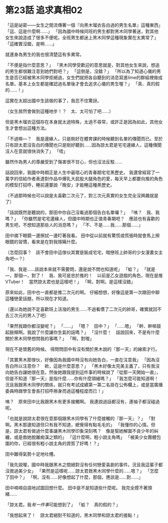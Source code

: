 # 第23話 追求真相02

「這是祕密——女生之間流傳著一個『向黑木瑠衣告白過的男生名單』這種東西」
「這、這是什麼啊......」
「因為國中時候同班的男生都對黑木同學著迷，對其他女生來說造成了很多不便呢。全班男生都迷上黑木同學這種現象實在太異常了」
「這確實沒錯，是啊......」

就連身為男生的我也很清楚這有多異常。

「不便是指什麼意思？」
「黑木同學受歡迎的意思就是，對其他女生來說，想追的男生都很難注意到她們對吧？」
「這倒是，沒錯？」
「所以為了知道心儀的男生是否已經被黑木同學拒絕過，女生們就把各自聽到的消息寫進lime的群組裡做成名單。基本上女生都是確認過名單後才會去追求心儀的男生喔？」
「真、真的假的......！」

這實在太超出國中生該做的事了，我忍不住驚訝。

（女生居然會做到這種地步！？　太、太可怕了吧......）

但是黑木瑠衣這個存在本身就太過特殊，太過不尋常，或許正是因為如此，其他女生才會想出這種方法。

「不過嘛—？　我是邊緣人，只是剛好在體育課的時候聽到名單的傳聞而已。至於只有諒太君沒告白的傳聞也只是剛好聽到......因為諒太君是宅宅邊緣人，這種傳聞沒人在意就很快消失了」
「唔」

雖然作為男人的尊嚴受到了傷害很不甘心，但也沒法反駁......

話說回來，我國中時期正是人生中最噁心的青春期宅宅黑歷史。
我還曾經寫了一萬字的信給作者表達對作品中爆乳大屁股大腿角色的愛，每天早上都要向推的角色的模型打招呼，睡前還要說「晚安」才能睡這種黑歷史。

（不過那時候也可以說是太喜歡二次元了，對三次元真實的女生完全沒興趣就是了）

「話說既然是聽說的，那田中你自己沒看過那個告白名單囉？」
「咦？　我、我嗎？」
「你雖然是宅宅邊緣人，但國中時期也正值青春期吧？　應該也有喜歡的男生吧，不想知道那些人的消息嗎？」
「不、不是......我......那個......」

田中摘下眼鏡一邊擦拭一邊盯著我看。
田中從以前就有驚慌或慌張時就會馬上擦眼鏡的習慣，看來是在對我隱瞞什麼。

（怎麼回事？　該不會田中這傢伙其實是裝成宅宅，暗戀班上帥哥的少女漫畫女主角吧—？）

「我、我是......該說本來就不需要問，還是說不問也知道呢」
「蛤？」
「就是—，那個—，對了！　我、我可是忠於推的！　以前是乙女遊戲的角色，現在是推VTuber！　當然諒太君也是這樣吧！」
「啊，對啊。是這樣沒錯」

原來如此，田中也一直都是推二次元的啊。
仔細想想，好像這是第一次跟田中聊這種戀愛話題，所以現在才知道。

（還以為她說不定喜歡班上活潑的男生......不過看慣了二次元的帥哥，確實就回不去三次元的男人了吧）

「果然我跟你都沒變呢？」
「......」
「嗯？　田中？」
「......嗯」
「幹、幹嘛鼓起臉頰啊。我說了什麼讓你生氣的話嗎？」
「沒什麼！　話說回來，不是有什麼關於黑木同學想問我的事嗎？」
「啊，對喔」

現在不是懷舊的時候。
得問問田中有沒有關於黑木說的『那一天』的線索才行。

「其實黑木那傢伙，好像因為我國中時沒有向她告白，一直在注意我」
「因為沒告白所以注意你？　欸，這是什麼意思？」
「黑木好像太完美主義了，只有我沒向她告白讓她很在意。然後她跟我提到這件事的時候說了『從那一天開始一直』，但是不知道『那一天』是指什麼......你有什麼頭緒嗎？」
「我怎麼可能知道啊！　況且我跟黑木同學的關係，就只有考試成績第一第二名掛在公佈欄上，或是當廣播委員時跟學生會長打招呼擦身而過這種程度而已！」

咦？　原來田中比我跟黑木有更多接觸啊。
我連說過話都沒有，連袖子都沒碰過呢。

「也就是說諒太君很在意那個跟黑木同學有了什麼接觸的『那一天』？」
「對啊。黑木那邊知道但只有我不知道，總覺得有點毛毛的」
「我懂你的心情。但是，諒太君有做過什麼事讓黑木同學印象深刻嗎？　像是幫她解圍不良少年的糾纏，或是救她脫離痴漢之類的」
「這什麼啊，輕小說主角嗎」
「被美少女團體包圍的你，已經很有輕小說主角的資質了好嗎！？」

田中難得氣勢十足地吐槽。

「我先說喔，國中時我跟黑木之間絕對沒有任何戀愛喜劇的事件。況且我這輩子都沒救過美少女」
「果然是這樣呢......諒太君救黑木同學什麼的......嗯？」
「怎麼了田中？」
「啊，沒有......好像想起了什麼，那個，應該是......對......」

田中喃喃自語地試圖回想什麼。
田中是不是知道些什麼呢。
我完全摸不著頭緒......

「諒太君。我*有一件事*可能想到了」
「蛤？　真的假的？」

「我想起來了！　諒太君絕對不知道的，黑木同學和諒太君的接點！」